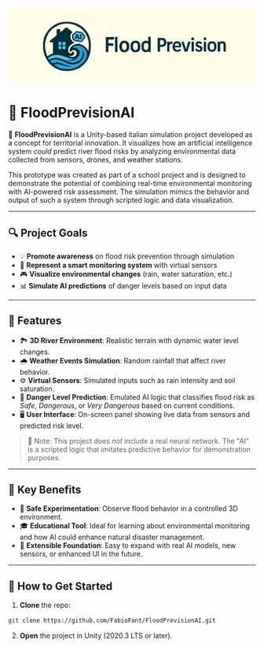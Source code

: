 ![logo](logo.png)

# 🚀 FloodPrevisionAI

🌊 **FloodPrevisionAI** is a Unity-based italian simulation project developed as a concept for territorial innovation. It visualizes how an artificial intelligence system *could* predict river flood risks by analyzing environmental data collected from sensors, drones, and weather stations.

This prototype was created as part of a school project and is designed to demonstrate the potential of combining real-time environmental monitoring with AI-powered risk assessment. The simulation mimics the behavior and output of such a system through scripted logic and data visualization.

---

## 🔍 Project Goals

- 💡 **Promote awareness** on flood risk prevention through simulation
- 📡 **Represent a smart monitoring system** with virtual sensors
- 🎮 **Visualize environmental changes** (rain, water saturation, etc.)
- 📊 **Simulate AI predictions** of danger levels based on input data

---

## 🧠 Features

- 🏞️ **3D River Environment**: Realistic terrain with dynamic water level changes.
- 🌧️ **Weather Events Simulation**: Random rainfall that affect river behavior.
- ⚙️ **Virtual Sensors**: Simulated inputs such as rain intensity and soil saturation.
- 🔮 **Danger Level Prediction**: Emulated AI logic that classifies flood risk as *Safe*, *Dangerous*, or *Very Dangerous* based on current conditions.
- 🖥️ **User Interface**: On-screen panel showing live data from sensors and predicted risk level.

> 🧠 Note: This project does *not* include a real neural network. The "AI" is a scripted logic that imitates predictive behavior for demonstration purposes.

---

## 🎯 Key Benefits

- 🧪 **Safe Experimentation**: Observe flood behavior in a controlled 3D environment.
- 🎓 **Educational Tool**: Ideal for learning about environmental monitoring and how AI could enhance natural disaster management.
- 🔧 **Extensible Foundation**: Easy to expand with real AI models, new sensors, or enhanced UI in the future.

---


## 🧩 How to Get Started

1. **Clone** the repo:

```bash
git clone https://github.com/FabioFant/FloodPrevisionAI.git
```
2. **Open** the project in Unity (2020.3 LTS or later).

